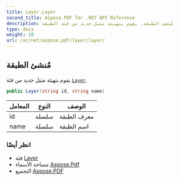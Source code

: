 ```yaml
---
title: Layer.Layer
second_title: Aspose.PDF for .NET API Reference
description: مُنشئ الطبقة. يقوم بتهيئة مثيل جديد من فئة الطبقة
type: docs
weight: 10
url: /ar/net/aspose.pdf/layer/layer/
---
```

## مُنشئ الطبقة

يقوم بتهيئة مثيل جديد من فئة [`Layer`](../).

```csharp
public Layer(string id, string name)
```

| المعامل | النوع | الوصف |
| --- | --- | --- |
| id | سلسلة | معرف الطبقة |
| name | سلسلة | اسم الطبقة |

### انظر أيضًا

* فئة [Layer](../)
* مساحة الأسماء [Aspose.Pdf](../../../aspose.pdf/)
* التجميع [Aspose.PDF](../../../)